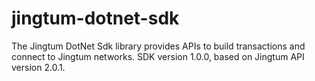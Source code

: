# jingtum-dotnet-sdk
The Jingtum DotNet Sdk library provides APIs to build transactions and connect to Jingtum networks.
SDK version 1.0.0, based on Jingtum API version 2.0.1.
